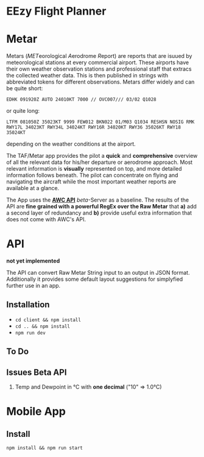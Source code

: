 # EEzy Flight Planner

# Metar

Metars (*MET*eorological *A*erodrome *R*eport) are reports that are isuued by meteorological stations at every commercial airport. These airports have their own weather observation stations and professional staff that extracs the collected weather data. This is then published in strings with abbreviated tokens for different observations. Metars differ widely and can be quite short:

`EDHK 091920Z AUTO 24010KT 7000 // OVC007/// 03/02 Q1028`

or quite long:

`LTFM 081050Z 35023KT 9999 FEW012 BKN022 01/M03 Q1034 RESHSN NOSIG RMK RWY17L 34023KT RWY34L 34024KT RWY16R 34020KT RWY36 35026KT RWY18 35024KT`

depending on the weather conditions at the airport.

The TAF/Metar app provides the pilot a **quick** and **comprehensive** overview of all the relevant data for his/her departure or aerodrome approach. Most relevant information is **visually** represented on top, and more detailed information follows beneath. The pilot can concentrate on flying and navigating the aircraft while the most important weather reports are available at a glance.

The App uses the [**AWC API**](https://www.aviationweather.gov/dataserver) _beta_-Server as a baseline. The results of the API are **fine grained with a powerful RegEx over the Raw Metar** that **a)** add a second layer of redundancy and **b)** provide useful extra information that does not come with AWC's API.

# API

**not yet implemented**

The API can convert Raw Metar String input to an output in JSON format. Additionally it provides some default layout suggestions for simplyfied further use in an app.

## Installation

- `cd client && npm install`
- `cd .. && npm install`
- `npm run dev`

## To Do

## Issues Beta API

1. Temp and Dewpoint in °C with **one decimal** ("10" => 1.0°C)

# Mobile App

## Install

`npm install && npm run start`
